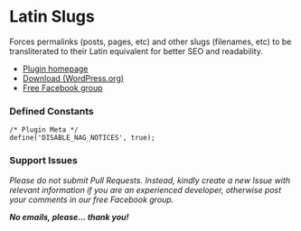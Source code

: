 # Latin Slugs

Forces permalinks (posts, pages, etc) and other slugs (filenames, etc) to be transliterated to their Latin equivalent for better SEO and readability.

* [Plugin homepage](https://www.littlebizzy.com/plugins/latin-slugs)
* [Download (WordPress.org)](https://wordpress.org/plugins/latin-slugs-littlebizzy)
* [Free Facebook group](https://www.facebook.com/groups/littlebizzy/)

### Defined Constants

    /* Plugin Meta */
    define('DISABLE_NAG_NOTICES', true);

### Support Issues

*Please do not submit Pull Requests. Instead, kindly create a new Issue with relevant information if you are an experienced developer, otherwise post your comments in our free Facebook group.*

***No emails, please... thank you!***
